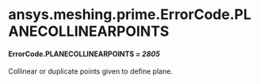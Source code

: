 # ansys.meshing.prime.ErrorCode.PLANECOLLINEARPOINTS



#### ErrorCode.PLANECOLLINEARPOINTS *= 2805*

Collinear or duplicate points given to define plane.

<!-- !! processed by numpydoc !! -->
